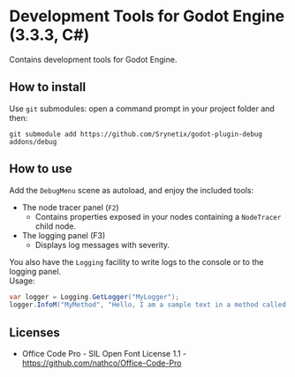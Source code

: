 # Development Tools for Godot Engine (3.3.3, C#)

Contains development tools for Godot Engine.

## How to install

Use `git` submodules: open a command prompt in your project folder and then:

```
git submodule add https://github.com/Srynetix/godot-plugin-debug addons/debug
```

## How to use

Add the `DebugMenu` scene as autoload, and enjoy the included tools:

- The node tracer panel (`F2`)
    - Contains properties exposed in your nodes containing a `NodeTracer` child node.
- The logging panel (F3)
    - Displays log messages with severity.

You also have the `Logging` facility to write logs to the console or to the logging panel.  
Usage:

```cs
var logger = Logging.GetLogger("MyLogger");
logger.InfoM("MyMethod", "Hello, I am a sample text in a method called MyMethod");
```

## Licenses

- Office Code Pro - SIL Open Font License 1.1 - https://github.com/nathco/Office-Code-Pro